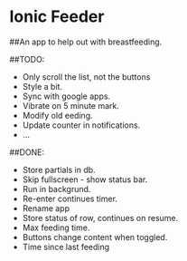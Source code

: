 Ionic Feeder
=====================

##An app to help out with breastfeeding.

##TODO:

* Only scroll the list, not the buttons
* Style a bit.
* Sync with google apps.
* Vibrate on 5 minute mark.
* Modify old eeding.
* Update counter in notifications.
* ...

##DONE:
* Store partials in db.
* Skip fullscreen - show status bar.
* Run in backgrund.
* Re-enter continues timer.
* Rename app
* Store status of row, continues on resume.
* Max feeding time.
* Buttons change content when toggled.
* Time since last feeding


